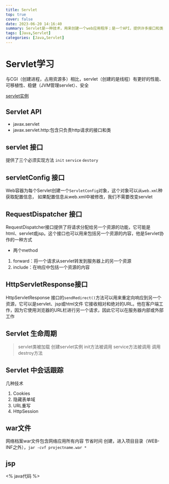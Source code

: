 ```yaml
---
title: Servlet
top: true
cover: false
date: 2023-06-20 14:16:40
summary: Servlet是一种技术，用来创建一个web应用程序；是一个API，提供许多接口和类，包括文档；是一个接口，创建任何servlet都必须实现这个接口；是一个扩展了服务器功能的类，响应任何请求；是一个网络组件，创建一个动态网页
tags: [Java,Servlet]
categories: [Java,Servlet]
---
```


# Servlet学习
与CGI（创建进程，占用资源多）相比，servlet（创建的是线程）有更好的性能、可移植性、稳健（JVM管理servlet）、安全

[servlet实例](https://www.runoob.com/servlet/servlet-first-example.html)
## Servlet API 
- javax.servlet
- javax.servlet.http:包含只负责http请求的接口和类

## servlet 接口
提供了三个必须实现方法 `init` `service` `destory`

## servletConfig 接口
Web容器为每个Servlet创建一个`ServletConfig`对象，这个对象可以从`web.xml`种获取配置信息，
如果配置信息从web.xml中被修改，我们不需要改变servlet

## RequestDispatcher 接口
RequestDispatcher接口提供了将请求分配给另一个资源的功能，它可能是html、servlet或jsp。这个接口也可以用来包括另一个资源的内容，他是Servlet协作的一种方式
- 两个method
1. forward：将一个请求从servlet转发到服务器上的另一个资源
2. include：在响应中包括一个资源的内容

## HttpServletResponse接口
HttpServletResponse 接口的`sendRedirect()`方法可以用来重定向响应到另一个资源，它可以是servlet、jsp或html文件
它接收相对和绝对的URL。他在客户端工作，因为它使用浏览器的URL栏进行另一个请求，因此它可以在服务器内部或外部工作

## Servlet 生命周期
>servlet类被加载
创建servlet实例
init方法被调用
service方法被调用
调用destroy方法

## Servlet 中会话跟踪
几种技术
1. Cookies
2. 隐藏表单域
3. URL重写
4. HttpSession

## war文件 
网络档案war文件包含网络应用所有内容
节省时间
创建，进入项目目录（WEB-INF之外），`jar -cvf projectname.war *`

## jsp
<% java代码 %>